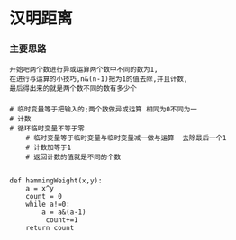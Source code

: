 # **汉明距离**
### 主要思路
    开始吧两个数进行异或运算两个数中不同的数为1,
    在进行与运算的小技巧,n&(n-1)把为1的值去除,并且计数,
    最后得出来的就是两个数不同的数有多少个

####
    # 临时变量等于把输入的;两个数做异或运算 相同为0不同为一
    # 计数
    # 循环临时变量不等于零
        # 临时变量等于临时变量与临时变量减一做与运算  去除最后一个1 
        # 计数加等于1
        # 返回计数的值就是不同的个数
    
    
    def hammingWeight(x,y):
        a = x^y
        count = 0
        while a!=0:
            a = a&(a-1)
             count+=1
        return count
